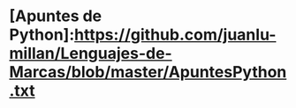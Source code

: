 # [Apuntes de Python]:https://github.com/juanlu-millan/Lenguajes-de-Marcas/blob/master/ApuntesPython.txt
